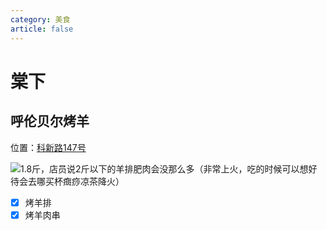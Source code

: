 ```yaml
---
category: 美食
article: false
---
```


# 棠下

## 呼伦贝尔烤羊

<span class="icon iconfont icon-locate"></span> 位置：<a href="https://ditu.amap.com/place/B0FFLCC9S3" target="_blank">科新路147号</a>

![1.8斤，店员说2斤以下的羊排肥肉会没那么多（非常上火，吃的时候可以想好待会去哪买杯癍痧凉茶降火）](https://img.sherry4869.com/blog/life/food/guangzhou/th/tx/hlbe/img.jpg)

- [x] 烤羊排
- [x] 烤羊肉串